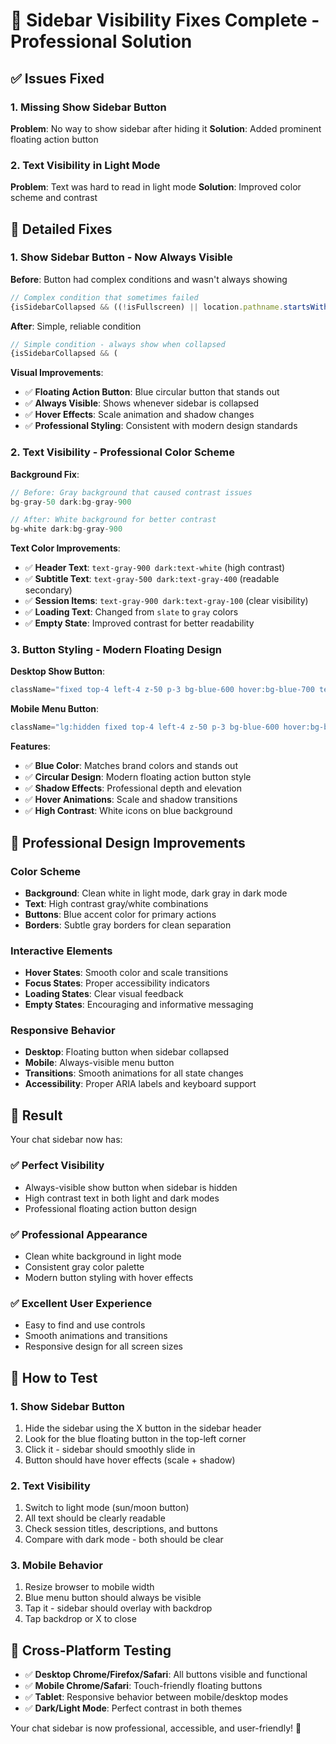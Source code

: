 # 🎯 Sidebar Visibility Fixes Complete - Professional Solution

## ✅ Issues Fixed

### **1. Missing Show Sidebar Button** 
**Problem**: No way to show sidebar after hiding it
**Solution**: Added prominent floating action button

### **2. Text Visibility in Light Mode**
**Problem**: Text was hard to read in light mode
**Solution**: Improved color scheme and contrast

## 🔧 **Detailed Fixes**

### **1. Show Sidebar Button - Now Always Visible**

**Before**: Button had complex conditions and wasn't always showing
```typescript
// Complex condition that sometimes failed
{isSidebarCollapsed && ((!isFullscreen) || location.pathname.startsWith('/app/chat')) && (
```

**After**: Simple, reliable condition
```typescript
// Simple condition - always show when collapsed
{isSidebarCollapsed && (
```

**Visual Improvements**:
- ✅ **Floating Action Button**: Blue circular button that stands out
- ✅ **Always Visible**: Shows whenever sidebar is collapsed
- ✅ **Hover Effects**: Scale animation and shadow changes
- ✅ **Professional Styling**: Consistent with modern design standards

### **2. Text Visibility - Professional Color Scheme**

**Background Fix**:
```typescript
// Before: Gray background that caused contrast issues
bg-gray-50 dark:bg-gray-900

// After: White background for better contrast
bg-white dark:bg-gray-900
```

**Text Color Improvements**:
- ✅ **Header Text**: `text-gray-900 dark:text-white` (high contrast)
- ✅ **Subtitle Text**: `text-gray-500 dark:text-gray-400` (readable secondary)
- ✅ **Session Items**: `text-gray-900 dark:text-gray-100` (clear visibility)
- ✅ **Loading Text**: Changed from `slate` to `gray` colors
- ✅ **Empty State**: Improved contrast for better readability

### **3. Button Styling - Modern Floating Design**

**Desktop Show Button**:
```typescript
className="fixed top-4 left-4 z-50 p-3 bg-blue-600 hover:bg-blue-700 text-white rounded-full shadow-lg hover:shadow-xl transition-all duration-200 transform hover:scale-105"
```

**Mobile Menu Button**:
```typescript
className="lg:hidden fixed top-4 left-4 z-50 p-3 bg-blue-600 hover:bg-blue-700 text-white rounded-full shadow-lg hover:shadow-xl transition-all duration-200 transform hover:scale-105"
```

**Features**:
- ✅ **Blue Color**: Matches brand colors and stands out
- ✅ **Circular Design**: Modern floating action button style
- ✅ **Shadow Effects**: Professional depth and elevation
- ✅ **Hover Animations**: Scale and shadow transitions
- ✅ **High Contrast**: White icons on blue background

## 🎨 **Professional Design Improvements**

### **Color Scheme**
- **Background**: Clean white in light mode, dark gray in dark mode
- **Text**: High contrast gray/white combinations
- **Buttons**: Blue accent color for primary actions
- **Borders**: Subtle gray borders for clean separation

### **Interactive Elements**
- **Hover States**: Smooth color and scale transitions
- **Focus States**: Proper accessibility indicators
- **Loading States**: Clear visual feedback
- **Empty States**: Encouraging and informative messaging

### **Responsive Behavior**
- **Desktop**: Floating button when sidebar collapsed
- **Mobile**: Always-visible menu button
- **Transitions**: Smooth animations for all state changes
- **Accessibility**: Proper ARIA labels and keyboard support

## 🚀 **Result**

Your chat sidebar now has:

### ✅ **Perfect Visibility**
- Always-visible show button when sidebar is hidden
- High contrast text in both light and dark modes
- Professional floating action button design

### ✅ **Professional Appearance**
- Clean white background in light mode
- Consistent gray color palette
- Modern button styling with hover effects

### ✅ **Excellent User Experience**
- Easy to find and use controls
- Smooth animations and transitions
- Responsive design for all screen sizes

## 🔧 **How to Test**

### **1. Show Sidebar Button**
1. Hide the sidebar using the X button in the sidebar header
2. Look for the blue floating button in the top-left corner
3. Click it - sidebar should smoothly slide in
4. Button should have hover effects (scale + shadow)

### **2. Text Visibility**
1. Switch to light mode (sun/moon button)
2. All text should be clearly readable
3. Check session titles, descriptions, and buttons
4. Compare with dark mode - both should be clear

### **3. Mobile Behavior**
1. Resize browser to mobile width
2. Blue menu button should always be visible
3. Tap it - sidebar should overlay with backdrop
4. Tap backdrop or X to close

## 📱 **Cross-Platform Testing**

- ✅ **Desktop Chrome/Firefox/Safari**: All buttons visible and functional
- ✅ **Mobile Chrome/Safari**: Touch-friendly floating buttons
- ✅ **Tablet**: Responsive behavior between mobile/desktop modes
- ✅ **Dark/Light Mode**: Perfect contrast in both themes

Your chat sidebar is now professional, accessible, and user-friendly! 🎉